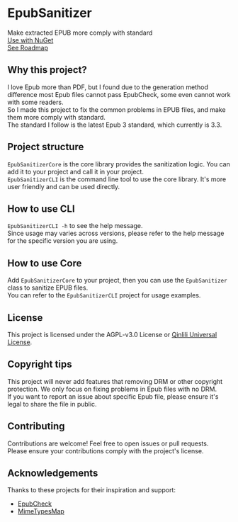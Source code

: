 # EpubSanitizer
Make extracted EPUB more comply with standard  
[Use with NuGet](https://www.nuget.org/packages/Qinlili.EpubSanitizer)  
[See Roadmap](https://github.com/users/qinlili23333/projects/4/views/1)  

## Why this project?
I love Epub more than PDF, but I found due to the generation method difference most Epub files cannot pass EpubCheck, some even cannot work with some readers.  
So I made this project to fix the common problems in EPUB files, and make them more comply with standard.  
The standard I follow is the latest Epub 3 standard, which currently is 3.3.  

## Project structure
`EpubSanitizerCore` is the core library provides the sanitization logic. You can add it to your project and call it in your project.  
`EpubSanitizerCLI` is the command line tool to use the core library. It's more user friendly and can be used directly.  

## How to use CLI
`EpubSanitizerCLI -h` to see the help message.  
Since usage may varies across versions, please refer to the help message for the specific version you are using.  

## How to use Core
Add `EpubSanitizerCore` to your project, then you can use the `EpubSanitizer` class to sanitize EPUB files.  
You can refer to the `EpubSanitizerCLI` project for usage examples.  

## License
This project is licensed under the AGPL-v3.0 License or [Qinlili Universal License](https://github.com/qinlili23333/QinliliUniversalLicense).  

## Copyright tips
This project will never add features that removing DRM or other copyright protection. We only focus on fixing problems in Epub files with no DRM.  
If you want to report an issue about specific Epub file, please ensure it's legal to share the file in public.  

## Contributing
Contributions are welcome! Feel free to open issues or pull requests.  
Please ensure your contributions comply with the project's license.  

## Acknowledgements
Thanks to these projects for their inspiration and support:  
- [EpubCheck](https://github.com/w3c/epubcheck)  
- [MimeTypesMap](https://github.com/hey-red/MimeTypesMap)  

